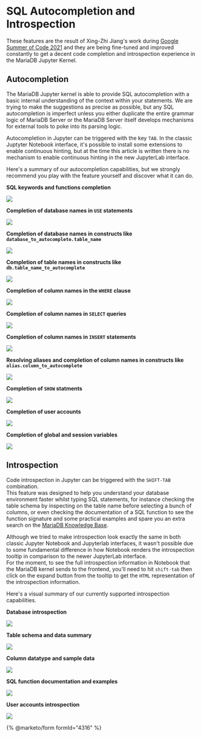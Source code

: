 # SQL Autocompletion and Introspection

These features are the result of Xing-Zhi Jiang's work during [Google Summer of Code 2021](https://summerofcode.withgoogle.com/archive/2021/projects/6374646231859200/) and they are being fine-tuned and improved constantly to get a decent code completion and introspection experience in the MariaDB Jupyter Kernel.

## Autocompletion

The MariaDB Jupyter kernel is able to provide SQL autocompletion with a basic internal understanding of the context within your statements. We are trying to make the suggestions as precise as possible, but any SQL autocompletion is imperfect unless you either duplicate the entire grammar logic of MariaDB Server or the MariaDB Server itself develops mechanisms for external tools to poke into its parsing logic.

Autocompletion in Jupyter can be triggered with the key `TAB`. In the classic Juptyter Notebook interface, it's possible to install some extensions to enable continuous hinting, but at the time this article is written there is no mechanism to enable continuous hinting in the new JupyterLab interface.

Here's a summary of our autocompletion capabilities, but we strongly recommend you play with the feature yourself and discover what it can do.

**SQL keywords and functions completion**

![](../../../.gitbook/assets/keywords.png)

**Completion of database names in `USE` statements**

![](../../../.gitbook/assets/use.png)

**Completion of database names in constructs like `database_to_autocomplete.table_name`**

![](../../../.gitbook/assets/database1.png)

**Completion of table names in constructs like `db.table_name_to_autocomplete`**

![](../../../.gitbook/assets/tables1.png)

**Completion of column names in the `WHERE` clause**

![](../../../.gitbook/assets/where.png)

**Completion of column names in `SELECT` queries**

![](../../../.gitbook/assets/columns.png)

**Completion of column names in `INSERT` statements**

![](../../../.gitbook/assets/insertcol.png)

**Resolving aliases and completion of column names in constructs like `alias.column_to_autocomplete`**

![](../../../.gitbook/assets/alias.png)

**Completion of `SHOW` statments**

![](../../../.gitbook/assets/show.png)

**Completion of user accounts**

![](../../../.gitbook/assets/username.png)

**Completion of global and session variables**

![](../../../.gitbook/assets/vars.png)

## Introspection

Code introspection in Jupyter can be triggered with the `SHIFT-TAB` combination.\
This feature was designed to help you understand your database environment faster whilst typing SQL statements, for instance checking the table schema by inspecting on the table name before selecting a bunch of columns, or even checking the documentation of a SQL function to see the function signature and some practical examples and spare you an extra search on the [MariaDB Knowledge Base](https://mariadb.com/kb/en/documentation/).

Although we tried to make introspection look exactly the same in both classic Jupyter Notebook and Jupyterlab interfaces, it wasn't possible due to some fundamental difference in how Notebook renders the introspection tooltip in comparison to the newer JupyterLab interface.\
For the moment, to see the full introspection information in Notebook that the MariaDB kernel sends to the frontend, you'll need to hit `shift-tab` then click on the expand button from the tooltip to get the `HTML` representation of the introspection information.

Here's a visual summary of our currently supported introspection capabilities.

**Database introspection**

![](../../../.gitbook/assets/intro1.png)

**Table schema and data summary**

![](../../../.gitbook/assets/intro2.png)

**Column datatype and sample data**

![](../../../.gitbook/assets/intro3.png)

**SQL function documentation and examples**

![](../../../.gitbook/assets/intro4.png)

**User accounts introspection**

![](../../../.gitbook/assets/intro5.png)


{% @marketo/form formId="4316" %}
